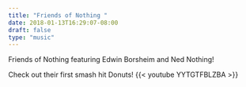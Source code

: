 ```yaml
---
title: "Friends of Nothing "
date: 2018-01-13T16:29:07-08:00
draft: false
type: "music"
---
```

Friends of Nothing featuring Edwin Borsheim and Ned Nothing!

Check out their first smash hit Donuts!
{{< youtube YYTGTFBLZBA >}}
